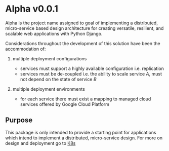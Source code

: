 # Alpha v0.0.1

Alpha is the project name assigned to goal of implementing a distributed, micro-service based design architecture for creating versatile, resilient, and scalable web applications with Python Django.

Considerations throughout the development of this solution have been the accommodation of:

1. multiple deployment configurations
   * services must support a highly available configuration i.e. replication
   * services must be de-coupled i.e. the ability to scale service *A*, must not depend on the state of service *B*

2. multiple deployment environments
   * for each service there must exist a mapping to managed cloud services offered by Google Cloud Platform

## Purpose

This package is only intended to provide a starting point for applications which intend to implement a distributed, micro-service design. For more on design and deployment go to [K8s](./k8s/k8s.md)
